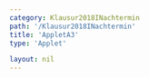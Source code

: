 ```yaml
---
category: Klausur2018INachtermin
path: '/Klausur2018INachtermin'
title: 'AppletA3'
type: 'Applet'

layout: nil
---
```

<link type="text/css" href="https://cdnjs.cloudflare.com/ajax/libs/jsxgraph/0.99.6/jsxgraph.css"><link rel="stylesheet" type="text/css" href="{{ site.jsxurl }}/jsxgraph.css" />
<div id="JXG1e7c4657-9bfe-4760-98ec-967a085ad2c4" class="jxgbox" style="width:500px; height:500px">
<script type="text/javascript">
    (function() {
	var board = JXG.JSXGraph.initBoard('JXG1e7c4657-9bfe-4760-98ec-967a085ad2c4', {
                boundingbox: [-8, 8, 8, -8],
                showFullscreen: true, axis: false
                
            });
	var A = board.create('point', [-3,0], {fixed:true});
var B = board.create('point', [3,0], {fixed:true});

var Dcp= board.create('point', [-8,0], {visible:false})
var Dc= board.create('circle', [A,Dcp], {visible:false})
var D = board.create('glider', [-1,5,Dc], {color:'orange'})

var AB = board.create('line', [A,B], {straightFirst:false, straightLast:false})

var C = board.create('point', [function(){return -D.X()}, function(){return D.Y()}], {name:'C'})
var DC = board.create('line', [D,C], {straightFirst:false, straightLast:false})

var AD = board.create('line', [A,D], {straightFirst:false, straightLast:false})

var CB = board.create('line', [C,B], {straightFirst:false, straightLast:false})

var phi = board.create('angle', [B,A,D], {radius:2, name:'phi'});
board.create('text', [3,7,function(){return 'phi = '+Math.round(phi.Value()*180/Math.PI)}], {fontsize: 18, fixed:true})
board.create('text', [-3,-3,'M I 2018 NT A 3'], {fontsize: 18, fixed:true});
board.create('text', [3,6,function(){return 'A = '+Math.round(100*((((D.X()*-1)+C.X())+6)/2)*D.Y())/100+' FE'}], {fontsize: 18, fixed:true})
})()
  </script>
  </div>
